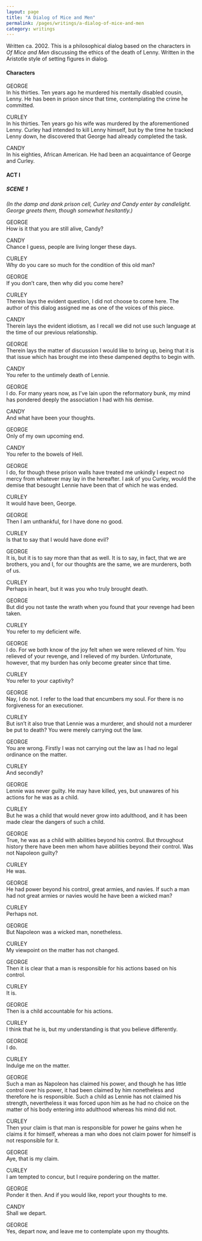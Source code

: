```yaml
---
layout: page
title: "A Dialog of Mice and Men"
permalink: /pages/writings/a-dialog-of-mice-and-men
category: writings
---
```

<!-- wp:paragraph {"textColor":"very-dark-gray","backgroundColor":"very-light-gray","fontSize":"small"} -->
<p class="has-text-color has-background has-small-font-size has-very-dark-gray-color has-very-light-gray-background-color">Written ca. 2002. This is a philosophical dialog based on the characters in <em>Of Mice and Men</em> discussing the ethics of the death of Lenny. Written in the Aristotle style of setting figures in dialog.</p>
<!-- /wp:paragraph -->

<!-- wp:heading {"level":4} -->
<h4>Characters</h4>
<!-- /wp:heading -->

<!-- wp:paragraph -->
<p>GEORGE<br>In his thirties. Ten years ago he murdered his mentally disabled cousin, Lenny. He has been in prison since that time, contemplating the crime he committed.</p>
<!-- /wp:paragraph -->

<!-- wp:paragraph -->
<p>CURLEY<br>In his thirties. Ten years go his wife was murdered by the aforementioned Lenny. Curley had intended to kill Lenny himself, but by the time he tracked Lenny down, he discovered that George had already completed the task.</p>
<!-- /wp:paragraph -->

<!-- wp:paragraph -->
<p>CANDY<br>In his eighties, African American. He had been an acquaintance of George and Curley.</p>
<!-- /wp:paragraph -->

<!-- wp:heading {"level":4} -->
<h4>ACT I</h4>
<!-- /wp:heading -->

<!-- wp:heading {"level":5} -->
<h5>SCENE 1</h5>
<!-- /wp:heading -->

<!-- wp:paragraph -->
<p><em>(In the damp and dank prison cell, Curley and Candy enter by candlelight. George greets them, though somewhat hesitantly.)</em></p>
<!-- /wp:paragraph -->

<!-- wp:paragraph -->
<p>GEORGE<br>How is it that you are still alive, Candy?</p>
<!-- /wp:paragraph -->

<!-- wp:paragraph -->
<p>CANDY<br>Chance I guess, people are living longer these days.</p>
<!-- /wp:paragraph -->

<!-- wp:paragraph -->
<p>CURLEY<br>Why do you care so much for the condition of this old man?</p>
<!-- /wp:paragraph -->

<!-- wp:paragraph -->
<p>GEORGE<br>If you don’t care, then why did you come here?</p>
<!-- /wp:paragraph -->

<!-- wp:paragraph -->
<p>CURLEY<br>Therein lays the evident question, I did not choose to come here. The author of this dialog assigned me as one of the voices of this piece.</p>
<!-- /wp:paragraph -->

<!-- wp:paragraph -->
<p>CANDY<br>Therein lays the evident idiotism, as I recall we did not use such language at the time of our previous relationship.</p>
<!-- /wp:paragraph -->

<!-- wp:paragraph -->
<p>GEORGE<br>Therein lays the matter of discussion I would like to bring up, being that it is that issue which has brought me into these dampened depths to begin with.</p>
<!-- /wp:paragraph -->

<!-- wp:paragraph -->
<p>CANDY<br>You refer to the untimely death of Lennie.</p>
<!-- /wp:paragraph -->

<!-- wp:paragraph -->
<p>GEORGE<br>I do. For many years now, as I’ve lain upon the reformatory bunk, my mind has pondered deeply the association I had with his demise.</p>
<!-- /wp:paragraph -->

<!-- wp:paragraph -->
<p>CANDY<br>And what have been your thoughts.</p>
<!-- /wp:paragraph -->

<!-- wp:paragraph -->
<p>GEORGE<br>Only of my own upcoming end.</p>
<!-- /wp:paragraph -->

<!-- wp:paragraph -->
<p>CANDY<br>You refer to the bowels of Hell.</p>
<!-- /wp:paragraph -->

<!-- wp:paragraph -->
<p>GEORGE<br>I do, for though these prison walls have treated me unkindly I expect no mercy from whatever may lay in the hereafter. I ask of you Curley, would the demise that besought Lennie have been that of which he was ended.</p>
<!-- /wp:paragraph -->

<!-- wp:paragraph -->
<p>CURLEY<br>It would have been, George.</p>
<!-- /wp:paragraph -->

<!-- wp:paragraph -->
<p>GEORGE<br>Then I am unthankful, for I have done no good.</p>
<!-- /wp:paragraph -->

<!-- wp:paragraph -->
<p>CURLEY<br>Is that to say that I would have done evil?</p>
<!-- /wp:paragraph -->

<!-- wp:paragraph -->
<p>GEORGE<br>It is, but it is to say more than that as well. It is to say, in fact, that we are brothers, you and I, for our thoughts are the same, we are murderers, both of us.</p>
<!-- /wp:paragraph -->

<!-- wp:paragraph -->
<p>CURLEY<br>Perhaps in heart, but it was you who truly brought death.</p>
<!-- /wp:paragraph -->

<!-- wp:paragraph -->
<p>GEORGE<br>But did you not taste the wrath when you found that your revenge had been taken.</p>
<!-- /wp:paragraph -->

<!-- wp:paragraph -->
<p>CURLEY<br>You refer to my deficient wife.</p>
<!-- /wp:paragraph -->

<!-- wp:paragraph -->
<p>GEORGE<br>I do. For we both know of the joy felt when we were relieved of him. You relieved of your revenge, and I relieved of my burden. Unfortunate, however, that my burden has only become greater since that time.</p>
<!-- /wp:paragraph -->

<!-- wp:paragraph -->
<p>CURLEY<br>You refer to your captivity?</p>
<!-- /wp:paragraph -->

<!-- wp:paragraph -->
<p>GEORGE<br>Nay, I do not. I refer to the load that encumbers my soul. For there is no forgiveness for an executioner.</p>
<!-- /wp:paragraph -->

<!-- wp:paragraph -->
<p>CURLEY<br>But isn’t it also true that Lennie was a murderer, and should not a murderer be put to death? You were merely carrying out the law.</p>
<!-- /wp:paragraph -->

<!-- wp:paragraph -->
<p>GEORGE<br>You are wrong. Firstly I was not carrying out the law as I had no legal ordinance on the matter.</p>
<!-- /wp:paragraph -->

<!-- wp:paragraph -->
<p>CURLEY<br>And secondly?</p>
<!-- /wp:paragraph -->

<!-- wp:paragraph -->
<p>GEORGE<br>Lennie was never guilty. He may have killed, yes, but unawares of his actions for he was as a child.</p>
<!-- /wp:paragraph -->

<!-- wp:paragraph -->
<p>CURLEY<br>But he was a child that would never grow into adulthood, and it has been made clear the dangers of such a child.</p>
<!-- /wp:paragraph -->

<!-- wp:paragraph -->
<p>GEORGE<br>True, he was as a child with abilities beyond his control. But throughout history there have been men whom have abilities beyond their control. Was not Napoleon guilty?</p>
<!-- /wp:paragraph -->

<!-- wp:paragraph -->
<p>CURLEY<br>He was.</p>
<!-- /wp:paragraph -->

<!-- wp:paragraph -->
<p>GEORGE<br>He had power beyond his control, great armies, and navies. If such a man had not great armies or navies would he have been a wicked man?</p>
<!-- /wp:paragraph -->

<!-- wp:paragraph -->
<p>CURLEY<br>Perhaps not.</p>
<!-- /wp:paragraph -->

<!-- wp:paragraph -->
<p>GEORGE<br>But Napoleon was a wicked man, nonetheless.</p>
<!-- /wp:paragraph -->

<!-- wp:paragraph -->
<p>CURLEY<br>My viewpoint on the matter has not changed.</p>
<!-- /wp:paragraph -->

<!-- wp:paragraph -->
<p>GEORGE<br>Then it is clear that a man is responsible for his actions based on his control.</p>
<!-- /wp:paragraph -->

<!-- wp:paragraph -->
<p>CURLEY<br>It is.</p>
<!-- /wp:paragraph -->

<!-- wp:paragraph -->
<p>GEORGE<br>Then is a child accountable for his actions.</p>
<!-- /wp:paragraph -->

<!-- wp:paragraph -->
<p>CURLEY<br>I think that he is, but my understanding is that you believe differently.</p>
<!-- /wp:paragraph -->

<!-- wp:paragraph -->
<p>GEORGE<br>I do.</p>
<!-- /wp:paragraph -->

<!-- wp:paragraph -->
<p>CURLEY<br>Indulge me on the matter.</p>
<!-- /wp:paragraph -->

<!-- wp:paragraph -->
<p>GEORGE<br>Such a man as Napoleon has claimed his power, and though he has little control over his power, it had been claimed by him nonetheless and therefore he is responsible. Such a child as Lennie has not claimed his strength, nevertheless it was forced upon him as he had no choice on the matter of his body entering into adulthood whereas his mind did not.</p>
<!-- /wp:paragraph -->

<!-- wp:paragraph -->
<p>CURLEY<br>Then your claim is that man is responsible for power he gains when he claims it for himself, whereas a man who does not claim power for himself is not responsible for it.</p>
<!-- /wp:paragraph -->

<!-- wp:paragraph -->
<p>GEORGE<br>Aye, that is my claim.</p>
<!-- /wp:paragraph -->

<!-- wp:paragraph -->
<p>CURLEY<br>I am tempted to concur, but I require pondering on the matter.</p>
<!-- /wp:paragraph -->

<!-- wp:paragraph -->
<p>GEORGE<br>Ponder it then. And if you would like, report your thoughts to me.</p>
<!-- /wp:paragraph -->

<!-- wp:paragraph -->
<p>CANDY<br>Shall we depart.</p>
<!-- /wp:paragraph -->

<!-- wp:paragraph -->
<p>GEORGE<br>Yes, depart now, and leave me to contemplate upon my thoughts.</p>
<!-- /wp:paragraph -->
